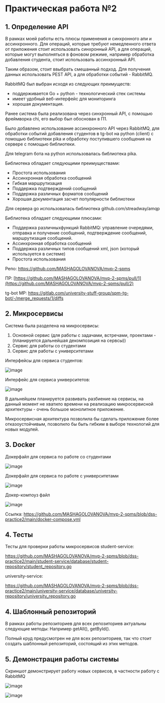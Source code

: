 # **Практическая работа №2**

## 1. **Определение API**
   
   В рамках моей работы есть плюсы применения и синхронного апи и ассинхронного.
   Для операций, которые требуют немедленного ответа от приложения стоит использовать синхронный API, а для операций, которые могут выполняться в фоновом режиме, например обработка добавления студента, стоит использовать ассинхронный API.

   Таким образом, стоит ввыбрать смешанный подход. Для получения данных использовать PEST API, а для обработки событий - RabbitMQ.

   RabbitMQ был выбран исходя из следующих преимуществ:
   - поддерживается Go + python - технологический стек системы
   - имеет удобный веб-интерфейс для мониторинга
   - хорошая документация.

   Ранее система была реализована через синхронный API, с помощью фреймворка chi, его выбор был обоснован в П1.

   Было добавлено использование ассинхронного API через RabbitMQ, для обработки событий добавления студентов в tg-bot на python (client) с помощью библиотеки pika и обработку поступившего сообщения на сервере с помощью библиотеки.

   Для telegram бота на python использовалась библиотека pika.

   Библиотека обладает следующими преимуществами:
   - Простота использования
   - Ассинхронная обработка сообщений
   - Гибкая маршрутизация
   - Поддержка подтверждений сообщений
   - Поддержка различных форматов сообщений
   - Хорошая документация засчет популярности библиотеки

   Для сервера go использовалась библиотека github.com/streadway/amqp

   Библиотека обладает следующими плюсами:
   - Поддержка различныхфункций RabbitMQ: управление очередями, отправка и получение сообщений, подтверждение сообщений, маршрутизация сообщений.
   - Ассинхронная обработка сообщений
   - Поддержка различных типов сообщений xml, json (который используется в системе)
   - Простота использования
   
   Репо: https://github.com/MASHAGOLOVANOVA/mvp-2-spms
   
   ПР: [https://github.com/MASHAGOLOVANOVA/mvp-2-spms/pull/1](https://github.com/MASHAGOLOVANOVA/mvp-2-spms/pull/2)

   tg-bot МР: https://gitlab.com/university-stuff-group/spm-tg-bot/-/merge_requests/1/diffs

## 2. **Микросервисы**
  Система была разделена на микросервисы:
  1. Основной сервис (для работы с задачами, встречами, проектами - (планируется дальнейшая декомпозиция на сервсы))
  2. Сервис для работы со студентами
  3. Сервис для работы с университетами

Интерфейсы для сервиса студентов:

![image](https://github.com/user-attachments/assets/ffaa7266-04a3-43dc-bfe7-aa1ca36af9f0)

Интерфейс для сервиса университетов:

![image](https://github.com/user-attachments/assets/34f261eb-65c2-4726-b8f0-eaa096683e6e)


В дальнейшем планируется развивать разбиение на сервисы, на данный момент не хватило времени на реализацию микросервисной архитектуры - очень большое монолитное приложение.

Микросервисная архитектура позволила бы сделать приложение более отказоустойчивым, позволило бы быть гибким в выборе технологий для новых модулей.

## 3. **Docker**

Докерфайл для сервиса по работе со студентами

![image](https://github.com/user-attachments/assets/6ea840f2-20ce-4d67-bf04-1973c26200fa)


Докерфайл для сервиса по работе с университетами

![image](https://github.com/user-attachments/assets/3dc268d4-342a-4d6a-8c7c-36941c14f1b5)


Докер-компоуз файл

![image](https://github.com/user-attachments/assets/3145952b-8dd7-4088-8773-14c296b0eef4)

Ссылка:  https://github.com/MASHAGOLOVANOVA/mvp-2-spms/blob/dss-practice2/main/docker-compose.yml

## 4. **Тесты**
  Тесты для проверки работы микросервисов
  student-service:
  
  https://github.com/MASHAGOLOVANOVA/mvp-2-spms/blob/dss-practice2/main/student-service/database/student-repository/student_repository.go

  university-service:
  
   https://github.com/MASHAGOLOVANOVA/mvp-2-spms/blob/dss-practice2/main/university-service/database/university-repository/university_repository.go

## 4. **Шаблонный репозиторий**

  В рамках работы репозиториев для всех репозиториев актуальны следующие методы:
  Например getAll(), getById().
  
  Полный круд предусмотрен не для всех репозиториев, так что стоит создать шаблонный репозиторий, состоящий из этих методов.


## 5. **Демонстрация работы системы**

Скриншот демонстрирует работу новых сервисов, в частности работу с RabbitMQ 

![image](https://github.com/user-attachments/assets/e9d03d15-5029-44bd-9d4c-e88daaab0129)

![image](https://github.com/user-attachments/assets/50be3c2c-98c0-47b7-b9aa-ec53c83ce1ee)


  
